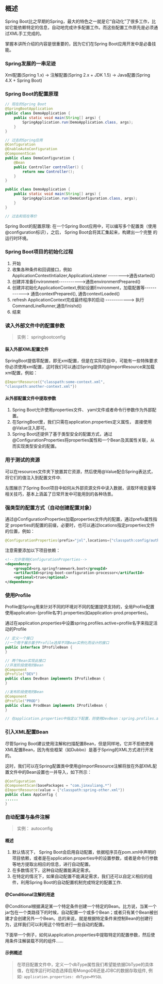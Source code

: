 ## 概述

Spring Boot比之早期的Spring，最大的特色之一就是它“自动化”了很多工作，比如它能依赖特定的信息，自动地完成许多配置工作。而这些配置工作原先是必须通过XML手工完成的。

掌握本讲所介绍的内容是很重要的，因为它们在Spring Boot应用开发中是必备技能。

### Spring发展的一串足迹

Xml配置(Spring 1.x) ->  注解配置(Spring 2.x + JDK 1.5) -> Java配置(Spring 4.X +
Spring Boot)

### Spring Boot的配置原理

```java
// 现在的Spring Boot
@SpringBootApplication
public class DemoApplication {
    public static void main(String[] args) {
        SpringApplication.run(DemoApplication.class, args);
    }
}

// 过去的Spring应用
@Configuration
@EnableAutoConfiguration
@ComponentScan
public class DemoConfiguration {
    @Bean
    public Controller controller() {
        return new Controller();
    }
}

public class DemoApplication {
    public static void main(String[] args) {
        SpringApplication.run(DemoConfiguration.class, args);
    }
}

// 过去和现在等价
```

Spring Boot的配置原理: 在一个Spring Boot应用中，可以编写多个配置类（使用
@configuration标识），之后， Spring Boot会将其汇集起来，构建出一个完整
的运行时环境。

### Spring Boot项目的初始化过程

1. 开始
2. 收集各种条件和回调接口，例如ApplicationContextIntializer,ApplicationListener
-------->通告started()
3. 创建并准备Environment----------->通告environmentPrepared()
4. 创建并初始化ApplicationContext,例如设置Environment，加载配置等------------>
通告contextPrepared(), 通告contextLoaded()
5. refresh ApplicationContext完成最终程序的启动 ------------> 执行CommandLineRunner,通告finishd()
6. 结束

### 读入外部文件中的配置参数

>实例： springbootconfig

#### 装入外部XML配置文件

SpringBoot提倡零配置，即无xml配置，但是在实际项目中，可能有一些特殊要求
你必须使用xml配置，这时我们可以通过Spring提供的@ImportResource来加载
xml配置，例如：

```java
@ImportResource({"classpath:some-context.xml",
"classpath:another-context.xml"})
```

#### 从外部配置文件中提取参数

1. Spring Boot允许使用properties文件、 yaml文件或者命令行参数作为外部配置。
2. 在SpringBoot里，我们只需在application.properties定义属性，
直接使用@Value注入即可。
3. Spring Boot还提供了基于类型安全的配置方式，通过@ConfigurationProperties将properties属性和一个Bean及其属性关联，从而实现类型安全的配置。

### 用于测试的资源

可以在resources文件夹下放置其它资源，然后使用@Value配合Spring表达式，将它们的值注入到配置文件中.

左图展示了Spring Boot项目中如何从外部资源文件中读入数据，读取环境变量等相关技巧，基本上涵盖了日常开发中可能用到的各种场景。

### 强类型的配置方式（自动创建配置对象）

通过@ConfigurationProperties加载properties文件内的配置，通过prefix属性指定
properties的配置的前缀，必要时，也可以通过locations指定properties文件的位置，例如：

```java
@ConfigurationProperties(prefix="jxl",locations={"classpath:config/author.properties"})
```

注意需要添加以下项目依赖：

```xml
<!--允许使用@ConfigurationProperties-->
<dependency>
    <groupId>org.springframework.boot</groupId>
    <artifactId>spring-boot-configuration-processor</artifactId>
    <optional>true</optional>
</dependency>
```

### 使用Profile

Profile是Spring用来针对不同的环境对不同的配置提供支持的，全局Profile配置使用application-{profile名字}.properties(如application-prod.properties)。

通过在application.properties中设置spring.profiles.active=profile名字来指定活动的Profile

```java
// 定义一个接口
//一个用于展示基于Profile选择不同Bean实例化而设计的接口
public interface IProfileBean {
}

// 两个Bean实现此接口
//开发阶段使用的Bean
@Component
@Profile("DEV")
public class DevBean implements IProfileBean {
}

//发布阶段使用的Bean
@Component
@Profile("PROD")
public class ProdBean implements IProfileBean {
}

// 在application.properties中指定以下配置，则使用DevBean：spring.profiles.active=DEV
```

### 引入XML配置Bean

尽管Spring Boot建议使用注解和扫描配置Bean，但是同样地，它并不拒绝使用XML配置Bean，因为有些框架（如Dubbo）是基于Spring的XML方式进行开发的。

这时，我们可以在Spring配置类中使用@ImportResource注解将放在外部XML配置文件中的Bean设置也一并导入，如下所示：

```java
@Configuration
@ComponentScan(basePackages = "com.jinxuliang.*")
@ImportResource(value = {"classpath:spring-other.xml"})
public class AppConfig {
......
}
```

### 自动配置与条件注解

>实例： autoconfig

#### 概述

1. 默认情况下， Spring Boot会启用自动配置，依据程序员在pom.xml中声明的项目依赖，或者是在application.properties中的设置参数，或者是命令行参数等地方提取出相应的信息，进行自动配置。
2. 在多数情况下，这种自动配置能满足需求。
3. 在特定的情况下，如果自动配置不能满足需求，我们还可以自定义相应的组件，利用Spring Boot的自动配置机制完成特定的配置工作.

#### @Conditional注解的用途

@Conditional根据满足某一个特定条件创建一个特定的Bean。比方说，当某一个jar包在一个类路径下的时候，自动配置一个或多个Bean；或者只有某个Bean被创建才会创建另外一个Bean。总的来说，就是根据特定条件来控制Bean的创建行为，这样我们可以利用这个特性进行一些自动的配置。

下面举一个例子，如何从application.properties中提取特定的配置参数，然后使用条件注解装载不同的组件……

#### 示例概述

>在项目配置文件中，定义一个dbType属性我们希望能依据DbType的具体值，在程序运行时动态选择启用MongoDB还是JDBC的数据存取组件, 例如: `application.properties: dbType=MYSQL`
